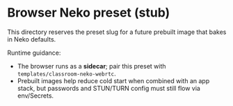 # Browser Neko preset (stub)

This directory reserves the preset slug for a future prebuilt image that bakes in Neko defaults.

Runtime guidance:
- The browser runs as a **sidecar**; pair this preset with `templates/classroom-neko-webrtc`.
- Prebuilt images help reduce cold start when combined with an app stack, but passwords and STUN/TURN config must still flow via env/Secrets.

